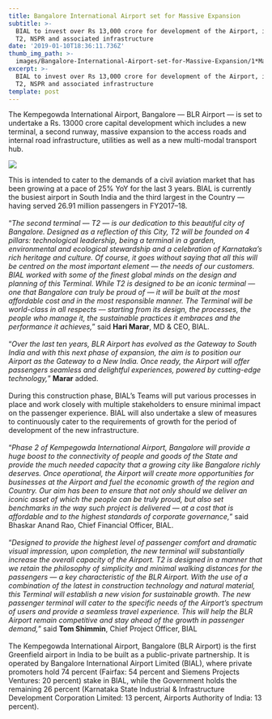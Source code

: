 ```yaml
---
title: Bangalore International Airport set for Massive Expansion
subtitle: >-
  BIAL to invest over Rs 13,000 crore for development of the Airport, including
  T2, NSPR and associated infrastructure
date: '2019-01-10T18:36:11.736Z'
thumb_img_path: >-
  images/Bangalore-International-Airport-set-for-Massive-Expansion/1*MahFrvKkdg75gurSp02q8g.jpeg
excerpt: >-
  BIAL to invest over Rs 13,000 crore for development of the Airport, including
  T2, NSPR and associated infrastructure
template: post
---
```

The Kempegowda International Airport, Bangalore — BLR Airport — is set to undertake a Rs. 13000 crore capital development which includes a new terminal, a second runway, massive expansion to the access roads and internal road infrastructure, utilities as well as a new multi-modal transport hub.

![](/images/Bangalore-International-Airport-set-for-Massive-Expansion/1*MahFrvKkdg75gurSp02q8g.jpeg)

This is intended to cater to the demands of a civil aviation market that has been growing at a pace of 25% YoY for the last 3 years. BIAL is currently the busiest airport in South India and the third largest in the Country — having served 26.91 million passengers in FY2017–18.  
   
“*The second terminal — T2 — is our dedication to this beautiful city of Bangalore. Designed as a reflection of this City, T2 will be founded on 4 pillars: technological leadership, being a terminal in a garden, environmental and ecological stewardship and a celebration of Karnataka’s rich heritage and culture. Of course, it goes without saying that all this will be centred on the most important element — the needs of our customers. BIAL worked with some of the finest global minds on the design and planning of this Terminal. While T2 is designed to be an iconic terminal — one that Bangalore can truly be proud of — it will be built at the most affordable cost and in the most responsible manner. The Terminal will be world-class in all respects — starting from its design, the processes, the people who manage it, the sustainable practices it embraces and the performance it achieves,*” said **Hari Marar**, MD & CEO, BIAL.  
   
“*Over the last ten years, BLR Airport has evolved as the Gateway to South India and with this next phase of expansion, the aim is to position our Airport as the Gateway to a New India. Once ready, the Airport will offer passengers seamless and delightful experiences, powered by cutting-edge technology,*” **Marar** added.  
   
During this construction phase, BIAL’s Teams will put various processes in place and work closely with multiple stakeholders to ensure minimal impact on the passenger experience. BIAL will also undertake a slew of measures to continuously cater to the requirements of growth for the period of development of the new infrastructure.  
   
“*Phase 2 of Kempegowda International Airport, Bangalore will provide a huge boost to the connectivity of people and goods of the State and provide the much needed capacity that a growing city like Bangalore richly deserves. Once operational, the Airport will create more opportunities for businesses at the Airport and fuel the economic growth of the region and Country. Our aim has been to ensure that not only should we deliver an iconic asset of which the people can be truly proud, but also set benchmarks in the way such project is delivered — at a cost that is affordable and to the highest standards of corporate governance,*” said Bhaskar Anand Rao, Chief Financial Officer, BIAL.  
   
“*Designed to provide the highest level of passenger comfort and dramatic visual impression, upon completion, the new terminal will substantially increase the overall capacity of the Airport. T2 is designed in a manner that we retain the philosophy of simplicity and minimal walking distances for the passengers — a key characteristic of the BLR Airport. With the use of a combination of the latest in construction technology and natural material, this Terminal will establish a new vision for sustainable growth. The new passenger terminal will cater to the specific needs of the Airport’s spectrum of users and provide a seamless travel experience. This will help the BLR Airport remain competitive and stay ahead of the growth in passenger demand,*” said **Tom Shimmin**, Chief Project Officer, BIAL  
   
The Kempegowda International Airport, Bangalore (BLR Airport) is the first Greenfield airport in India to be built as a public-private partnership. It is operated by Bangalore International Airport Limited (BIAL), where private promoters hold 74 percent (Fairfax: 54 percent and Siemens Projects Ventures: 20 percent) stake in BIAL, while the Government holds the remaining 26 percent (Karnataka State Industrial & Infrastructure Development Corporation Limited: 13 percent, Airports Authority of India: 13 percent).
